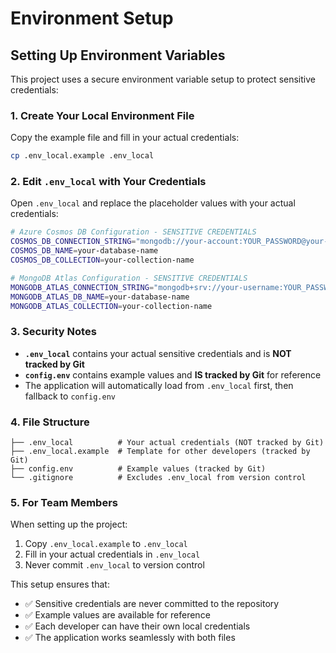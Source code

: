 # Environment Setup

## Setting Up Environment Variables

This project uses a secure environment variable setup to protect sensitive credentials:

### 1. Create Your Local Environment File

Copy the example file and fill in your actual credentials:

```bash
cp .env_local.example .env_local
```

### 2. Edit `.env_local` with Your Credentials

Open `.env_local` and replace the placeholder values with your actual credentials:

```bash
# Azure Cosmos DB Configuration - SENSITIVE CREDENTIALS
COSMOS_DB_CONNECTION_STRING="mongodb://your-account:YOUR_PASSWORD@your-account.mongo.cosmos.azure.com:10255/?ssl=true&replicaSet=globaldb&retrywrites=false&maxIdleTimeMS=120000&appName=@your-account@"
COSMOS_DB_NAME=your-database-name
COSMOS_DB_COLLECTION=your-collection-name

# MongoDB Atlas Configuration - SENSITIVE CREDENTIALS
MONGODB_ATLAS_CONNECTION_STRING="mongodb+srv://your-username:YOUR_PASSWORD@your-cluster.mongodb.net/?retryWrites=false&w=majority&appName=YourCluster"
MONGODB_ATLAS_DB_NAME=your-database-name
MONGODB_ATLAS_COLLECTION=your-collection-name
```

### 3. Security Notes

- **`.env_local`** contains your actual sensitive credentials and is **NOT tracked by Git**
- **`config.env`** contains example values and **IS tracked by Git** for reference
- The application will automatically load from `.env_local` first, then fallback to `config.env`

### 4. File Structure

```
├── .env_local          # Your actual credentials (NOT tracked by Git)
├── .env_local.example  # Template for other developers (tracked by Git)
├── config.env          # Example values (tracked by Git)
└── .gitignore          # Excludes .env_local from version control
```

### 5. For Team Members

When setting up the project:

1. Copy `.env_local.example` to `.env_local`
2. Fill in your actual credentials in `.env_local`
3. Never commit `.env_local` to version control

This setup ensures that:
- ✅ Sensitive credentials are never committed to the repository
- ✅ Example values are available for reference
- ✅ Each developer can have their own local credentials
- ✅ The application works seamlessly with both files
